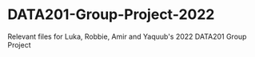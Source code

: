 # DATA201-Group-Project-2022
Relevant files for Luka, Robbie, Amir and Yaquub's 2022 DATA201 Group Project
